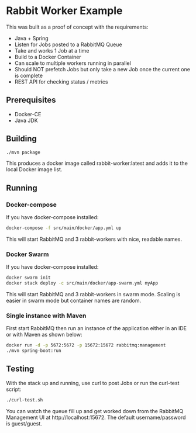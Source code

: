 # Rabbit Worker Example

This was built as a proof of concept with the requirements:
* Java + Spring
* Listen for Jobs posted to a RabbitMQ Queue
* Take and works 1 Job at a time
* Build to a Docker Container
* Can scale to multiple workers running in parallel
* Should NOT prefetch Jobs but only take a new Job once the current one is complete
* REST API for checking status / metrics

## Prerequisites

* Docker-CE
* Java JDK

## Building

```bash
./mvn package
```

This produces a docker image called rabbit-worker:latest and adds it to the local Docker image list.

## Running

### Docker-compose

If you have docker-compose installed:

```bash
docker-compose -f src/main/docker/app.yml up
```

This will start RabbitMQ and 3 rabbit-workers with nice, readable names.

### Docker Swarm

If you have docker-compose installed:

```bash
docker swarm init
docker stack deploy -c src/main/docker/app-swarm.yml myApp
```

This will start RabbitMQ and 3 rabbit-workers in swarm mode.  Scaling is easier in swarm mode but container names are random.

### Single instance with Maven

First start RabbitMQ then run an instance of the application either in an IDE or with Maven as shown below:

```bash
docker run -d -p 5672:5672 -p 15672:15672 rabbitmq:management
./mvn spring-boot:run
```

## Testing

With the stack up and running, use curl to post Jobs or run the curl-test script:

```bash
./curl-test.sh
```

You can watch the queue fill up and get worked down from the RabbitMQ Management UI at http://localhost:15672.  The default username/password is guest/guest.